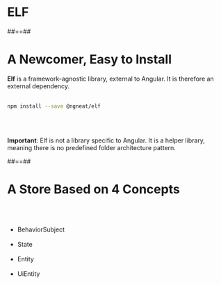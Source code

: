 <!-- .slide: class="transition-bg-sfeir-1" -->
# ELF

##==##

<!--.slide: class="with-code inconsolata" -->
# A Newcomer, Easy to Install

**Elf** is a framework-agnostic library, external to Angular. It is therefore an external dependency.
<br/><br/>

```bash
npm install --save @ngneat/elf
```
<!-- .element: class="big-code" -->

<br/><br/>

**Important**: Elf is not a library specific to Angular. It is a helper library, meaning there is no predefined folder architecture pattern.

##==##

<!-- .slide -->
# A Store Based on 4 Concepts
<br/><br/>

- BehaviorSubject <br/><br/>
- State <br/><br/>
- Entity <br/><br/>
- UiEntity <br/><br/>
